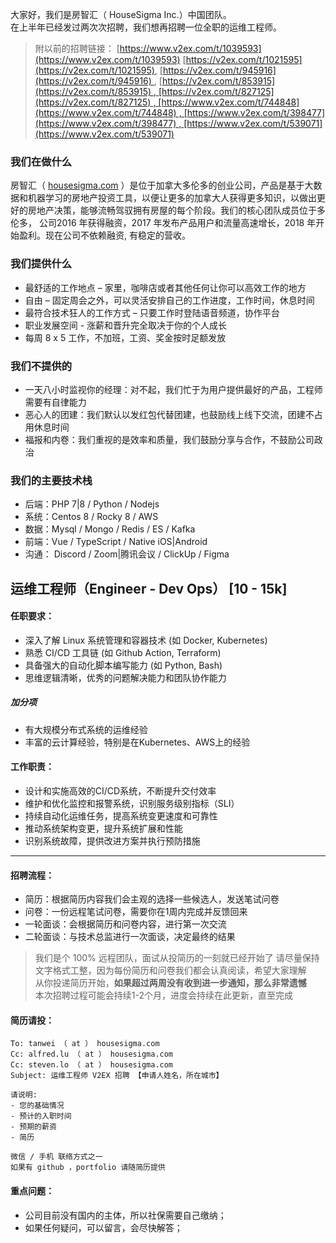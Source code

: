 大家好，我们是房智汇（ HouseSigma Inc.）中国团队。  
在上半年已经发过两次次招聘，我们想再招聘一位全职的运维工程师。

> 附以前的招聘链接： [https://www.v2ex.com/t/1039593](https://www.v2ex.com/t/1039593) [https://v2ex.com/t/1021595](https://v2ex.com/t/1021595), [https://v2ex.com/t/945916](https://v2ex.com/t/945916) , [https://v2ex.com/t/853915](https://v2ex.com/t/853915) , [https://v2ex.com/t/827125](https://v2ex.com/t/827125) , [https://www.v2ex.com/t/744848](https://www.v2ex.com/t/744848) , [https://www.v2ex.com/t/398477](https://www.v2ex.com/t/398477) , [https://www.v2ex.com/t/539071](https://www.v2ex.com/t/539071)

### 我们在做什么

房智汇（ [housesigma.com](http://housesigma.com/) ）是位于加拿大多伦多的创业公司，产品是基于大数据和机器学习的房地产投资工具，以便让更多的加拿大人获得更多知识，以做出更好的房地产决策，能够流畅驾驭拥有房屋的每个阶段。我们的核心团队成员位于多伦多， 公司2016 年获得融资，2017 年发布产品用户和流量高速增长，2018 年开始盈利。现在公司不依赖融资, 有稳定的营收。

### 我们提供什么

*   最舒适的工作地点 – 家里，咖啡店或者其他任何让你可以高效工作的地方
*   自由 – 固定周会之外，可以灵活安排自己的工作进度，工作时间，休息时间
*   最符合技术狂人的工作方式 – 只要工作时登陆语音频道，协作平台
*   职业发展空间 - 涨薪和晋升完全取决于你的个人成长
*   每周 8 x 5 工作，不加班，工资、奖金按时足额发放

### 我们不提供的

*   一天八小时监视你的经理：对不起，我们忙于为用户提供最好的产品，工程师需要有自律能力
*   恶心人的团建：我们默认以发红包代替团建，也鼓励线上线下交流，团建不占用休息时间
*   福报和内卷：我们重视的是效率和质量，我们鼓励分享与合作，不鼓励公司政治

### 我们的主要技术栈

*   后端：PHP 7|8 / Python / Nodejs
*   系统：Centos 8 / Rocky 8 / AWS
*   数据：Mysql / Mongo / Redis / ES / Kafka
*   前端：Vue / TypeScript / Native iOS|Android 
*   沟通： Discord /  Zoom|腾讯会议 / ClickUp / Figma

## 运维工程师（Engineer - Dev Ops） \[10 - 15k\]

####  任职要求：

- 深入了解 Linux 系统管理和容器技术 (如 Docker, Kubernetes)
- 熟悉 CI/CD 工具链 (如 Github Action, Terraform)
- 具备强大的自动化脚本编写能力 (如 Python, Bash)
- 思维逻辑清晰，优秀的问题解决能力和团队协作能力

##### 加分项

- 有大规模分布式系统的运维经验
- 丰富的云计算经验，特别是在Kubernetes、AWS上的经验

#### 工作职责：

- 设计和实施高效的CI/CD系统，不断提升交付效率
- 维护和优化监控和报警系统，识别服务级别指标（SLI）
- 持续自动化运维任务，提高系统变更速度和可靠性
- 推动系统架构变更，提升系统扩展和性能
- 识别系统故障，提供改进方案并执行预防措施

* * *

#### 招聘流程：

* 简历：根据简历内容我们会主观的选择一些候选人，发送笔试问卷
* 问卷：一份远程笔试问卷，需要你在1周内完成并反馈回来
* 一轮面谈：会根据简历和问卷内容，进行第一次交流
* 二轮面谈：与技术总监进行一次面谈，决定最终的结果

> 我们是个 100% 远程团队，面试从投简历的一刻就已经开始了
> 请尽量保持文字格式工整，因为每份简历和问卷我们都会认真阅读，希望大家理解  
> 从你投递简历开始，**如果超过两周没有收到进一步通知，那么非常遗憾**  
> 本次招聘过程可能会持续1-2个月，进度会持续在此更新，直至完成
 

#### 简历请投：

```plain
To: tanwei （ at ） housesigma.com
Cc: alfred.lu （ at ） housesigma.com
Cc: steven.lo （ at ） housesigma.com
Subject: 运维工程师 V2EX 招聘 【申请人姓名，所在城市】

请说明:
- 您的基础情况
- 预计的入职时间
- 预期的薪资
- 简历

微信 / 手机 联络方式之一
如果有 github ，portfolio 请随简历提供
```

#### 重点问题：
- 公司目前没有国内的主体，所以社保需要自己缴纳；
- 如果任何疑问，可以留言，会尽快解答；
